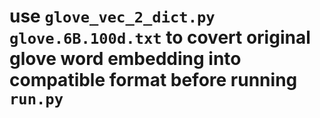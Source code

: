 # use ``glove_vec_2_dict.py glove.6B.100d.txt`` to covert original glove word embedding into compatible format before running ``run.py`` 
